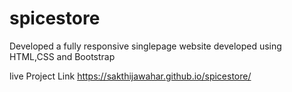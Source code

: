 # spicestore
Developed a fully responsive singlepage website developed  using HTML,CSS and Bootstrap

live Project Link
 https://sakthijawahar.github.io/spicestore/
